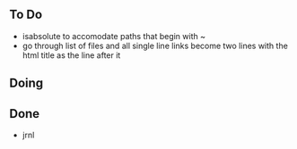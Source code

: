 ## To Do

- isabsolute to accomodate paths that begin with ~
- go through list of files and all single line links become two lines with the html title as the line after it

## Doing


## Done

- jrnl
